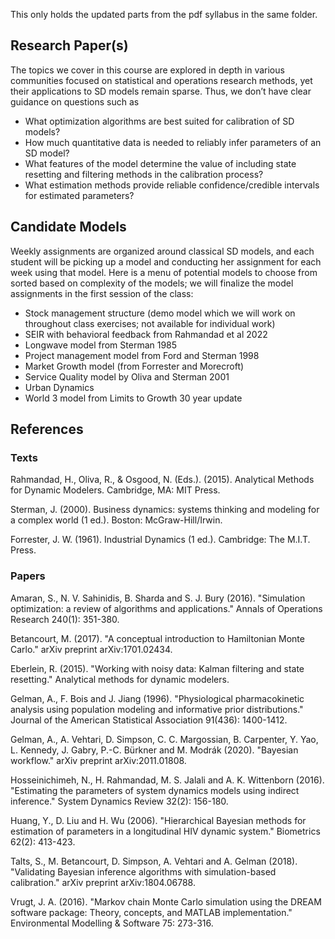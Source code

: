 This only holds the updated parts from the pdf syllabus in the same folder.

## Research Paper(s)

The topics we cover in this course are explored in depth in various communities focused on statistical and operations research methods, yet their applications to SD models remain sparse. Thus, we don’t have clear guidance on questions such as 
- What optimization algorithms are best suited for calibration of SD models?
- How much quantitative data is needed to reliably infer parameters of an SD model?
- What features of the model determine the value of including state resetting and filtering methods in the calibration process?
- What estimation methods provide reliable confidence/credible intervals for estimated parameters?

## Candidate Models 

Weekly assignments are organized around classical SD models, and each student will be picking up a model and conducting her assignment for each week using that model. Here is a menu of potential models to choose from sorted based on complexity of the models; we will finalize the model assignments in the first session of the class: 
-   Stock management structure (demo model which we will work on throughout class exercises; not available for individual work) 
-   SEIR with behavioral feedback from Rahmandad et al 2022     
-   Longwave model from Sterman 1985 
-   Project management model from Ford and Sterman 1998 
-   Market Growth model (from Forrester and Morecroft) 
-   Service Quality model by Oliva and Sterman 2001 
-   Urban Dynamics 
-   World 3 model from Limits to Growth 30 year update  


## References 

### Texts 

Rahmandad, H., Oliva, R., & Osgood, N. (Eds.). (2015). Analytical Methods for Dynamic Modelers. Cambridge, MA: MIT Press. 

Sterman, J. (2000). Business dynamics: systems thinking and modeling for a complex world (1 ed.). Boston: McGraw-Hill/Irwin. 

Forrester, J. W. (1961). Industrial Dynamics (1 ed.). Cambridge: The M.I.T. Press. 

### Papers 

Amaran, S., N. V. Sahinidis, B. Sharda and S. J. Bury (2016). "Simulation optimization: a review of algorithms and applications." Annals of Operations Research 240(1): 351-380. 

Betancourt, M. (2017). "A conceptual introduction to Hamiltonian Monte Carlo." arXiv preprint arXiv:1701.02434. 

Eberlein, R. (2015). "Working with noisy data: Kalman filtering and state resetting." Analytical methods for dynamic modelers. 

Gelman, A., F. Bois and J. Jiang (1996). "Physiological pharmacokinetic analysis using population modeling and informative prior distributions." Journal of the American Statistical Association 91(436): 1400-1412. 

Gelman, A., A. Vehtari, D. Simpson, C. C. Margossian, B. Carpenter, Y. Yao, L. Kennedy, J. Gabry, P.-C. Bürkner and M. Modrák (2020). "Bayesian workflow." arXiv preprint arXiv:2011.01808. 

Hosseinichimeh, N., H. Rahmandad, M. S. Jalali and A. K. Wittenborn (2016). "Estimating the parameters of system dynamics models using indirect inference." System Dynamics Review 32(2): 156-180. 

Huang, Y., D. Liu and H. Wu (2006). "Hierarchical Bayesian methods for estimation of parameters in a longitudinal HIV dynamic system." Biometrics 62(2): 413-423. 

Talts, S., M. Betancourt, D. Simpson, A. Vehtari and A. Gelman (2018). "Validating Bayesian inference algorithms with simulation-based calibration." arXiv preprint arXiv:1804.06788. 

Vrugt, J. A. (2016). "Markov chain Monte Carlo simulation using the DREAM software package: Theory, concepts, and MATLAB implementation." Environmental Modelling & Software 75: 273-316.